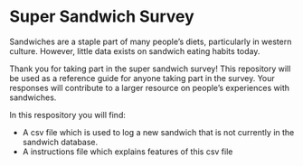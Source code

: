 # Super Sandwich Survey

Sandwiches are a staple part of many people’s diets, particularly in western culture. However, little data exists on sandwich eating habits today. 

Thank you for taking part in the super sandwich survey! This repository will be used as a reference guide for anyone taking part in the survey. Your responses will contribute to a larger resource on people’s experiences with sandwiches. 

In this respository you will find:
- A csv file which is used to log a new sandwich that is not currently in the sandwich database.
- A instructions file which explains features of this csv file 
